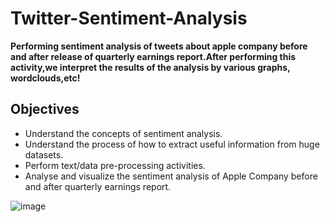 # Twitter-Sentiment-Analysis

**Performing sentiment analysis of tweets about apple company before and after release of quarterly earnings report.After performing this activity,we interpret the results of the analysis by various graphs, wordclouds,etc!**

## Objectives
- Understand the concepts of sentiment analysis.
- Understand the process of how to extract useful information from huge datasets.
- Perform text/data pre-processing activities.
- Analyse and visualize the sentiment analysis of Apple Company before and after quarterly earnings report.

![image](https://user-images.githubusercontent.com/80715079/189496218-17ad27de-93fe-4a34-bdd7-d81e38c1d055.png)

